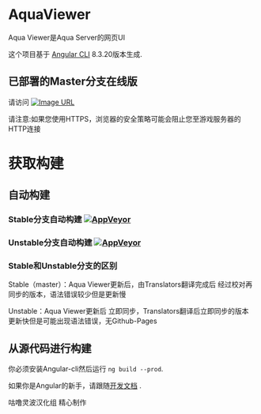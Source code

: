 # AquaViewer

Aqua Viewer是Aqua Server的网页UI

这个项目基于 [Angular CLI](https://github.com/angular/angular-cli) 8.3.20版本生成.

## 已部署的Master分支在线版
请访问 [![Image URL](https://aqua.raspberrymonster.top/favicon.ico)](http://aqua.raspberrymonster.top/)

请注意:如果您使用HTTPS，浏览器的安全策略可能会阻止您至游戏服务器的HTTP连接

# 获取构建

## 自动构建

### Stable分支自动构建 [![AppVeyor](https://ci.appveyor.com/api/projects/status/3dxdn850ec5xn02x/branch/master?sv)](https://ci.appveyor.com/project/RERASER/aqua-viewer-unofficial-chinese-translate/branch/master/artifacts)

### Unstable分支自动构建 [![AppVeyor](https://ci.appveyor.com/api/projects/status/3dxdn850ec5xn02x/branch/unstable?sv)](https://ci.appveyor.com/project/RERASER/aqua-viewer-unofficial-chinese-translate/branch/unstable/artifacts)	

### Stable和Unstable分支的区别
Stable（master）：Aqua Viewer更新后，由Translators翻译完成后 经过校对再同步的版本，语法错误较少但是更新慢

Unstable：Aqua Viewer更新后 立即同步，Translators翻译后立即同步的版本 更新快但是可能出现语法错误，无Github-Pages


## 从源代码进行构建
你必须安装Angular-cli然后运行 `ng build --prod`.

如果你是Angular的新手，请跟随[开发文档](https://angular.cn/guide/deployment) .


咕噜灵波汉化组 精心制作
